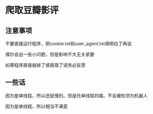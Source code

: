 # 爬取豆瓣影评
## 注意事项
不要直接运行程序，把cookie.txt和user_agent.txt填明白了再说

偶尔会出一些小问题，但是影响不大无关紧要

如果程序直接崩掉了或报错了请务必反馈
## 一些话
因为是单线程，所以还挺慢的。但是托单线程的福，不会被检测为机器人

因为是单线程，所以相当不满意
